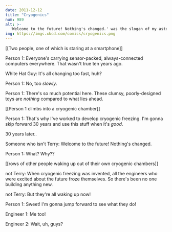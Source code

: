 ```yaml
---
date: 2011-12-12
title: "Cryogenics"
num: 989
alt: >-
  'Welcome to the future! Nothing's changed.' was the slogan of my astonishingly short-lived tech startup.
img: https://imgs.xkcd.com/comics/cryogenics.png
---
```

[[Two people, one of which is staring at a smartphone]]

Person 1: Everyone's carrying sensor-packed, always-connected computers everywhere.  That wasn't true ten years ago.

White Hat Guy: It's all changing too fast, huh?

Person 1: No, too *slowly*.

Person 1: There's so much potential here.  These clumsy, poorly-designed toys are *nothing* compared to what lies ahead.

[[Person 1 climbs into a cryogenic chamber]]

Person 1: That's why I've worked to develop cryogenic freezing.  I'm gonna skip forward 30 years and use this stuff when it's *good*.

30 years later..

Someone who isn't Terry: Welcome to the future! Nothing's changed.

Person 1: What? Why??

[[rows of other people waking up out of their own cryogenic chambers]]

not Terry: When cryogenic freezing was invented, all the engineers who were excited about the future froze themselves. So there's been no one building anything new.

not Terry: But they're all waking up now!

Person 1: Sweet! I'm gonna jump forward to see what they do!

Engineer 1: Me too!

Engineer 2: Wait, uh, guys?

